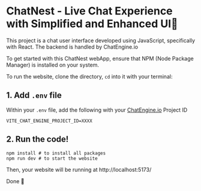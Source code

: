 # ChatNest - Live Chat Experience with Simplified and Enhanced UI💬 

This project is a chat user interface developed using JavaScript, specifically with React. The backend is handled by ChatEngine.io

To get started with this ChatNest webApp, ensure that NPM (Node Package Manager) is installed on your system.

To run the website, clone the directory, `cd` into it with your terminal:

## 1. Add `.env` file

Within your `.env` file, add the following with your [ChatEngine.io](ChatEngine.io) Project ID

```
VITE_CHAT_ENGINE_PROJECT_ID=XXXX
```

## 2. Run the code!

```
npm install # to install all packages
npm run dev # to start the website
```

Then, your website will be running at http://localhost:5173/

Done 🎉
